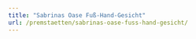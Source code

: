 ```yaml
---
title: "Sabrinas Oase Fuß-Hand-Gesicht"
url: /premstaetten/sabrinas-oase-fuss-hand-gesicht/
---
```

